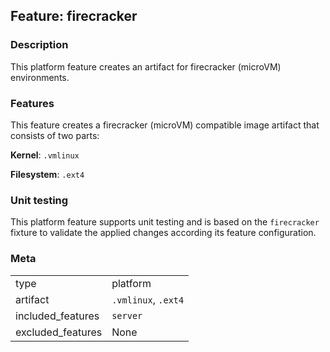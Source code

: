 ## Feature: firecracker
### Description
<website-feature>
This platform feature creates an artifact for firecracker (microVM) environments.
</website-feature>

### Features
This feature creates a firecracker (microVM) compatible image artifact that consists of two parts:

**Kernel**: `.vmlinux`

**Filesystem**: `.ext4`

### Unit testing
This platform feature supports unit testing and is based on the `firecracker` fixture to validate the applied changes according its feature configuration.

### Meta
|||
|---|---|
|type|platform|
|artifact|`.vmlinux`, `.ext4`|
|included_features|`server`|
|excluded_features|None|
